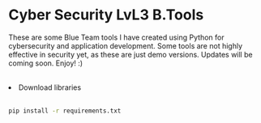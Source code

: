 # Cyber Security LvL3 B.Tools
These are some Blue Team tools I have created using Python for cybersecurity and application development. Some tools are not highly effective in security yet, as these are just demo versions. Updates will be coming soon. Enjoy! :)<br><br>

<li>Download libraries</li><br>

```bash
pip install -r requirements.txt
```
